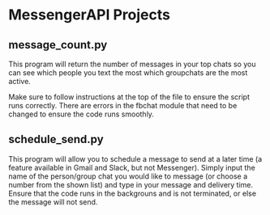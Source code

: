 # MessengerAPI Projects
## message_count.py
This program will return the number of messages in your top chats so you can see which people you text the most which groupchats are the most active. 

Make sure to follow instructions at the top of the file to ensure the script runs correctly. There are errors in the fbchat module that need to be changed to ensure the code runs smoothly. 

## schedule_send.py
This program will allow you to schedule a message to send at a later time (a feature available in Gmail and Slack, but not Messenger). Simply input the name of the person/group chat you would like to message (or choose a number from the shown list) and type in your message and delivery time. Ensure that the code runs in the backgrouns and is not terminated, or else the message will not send. 